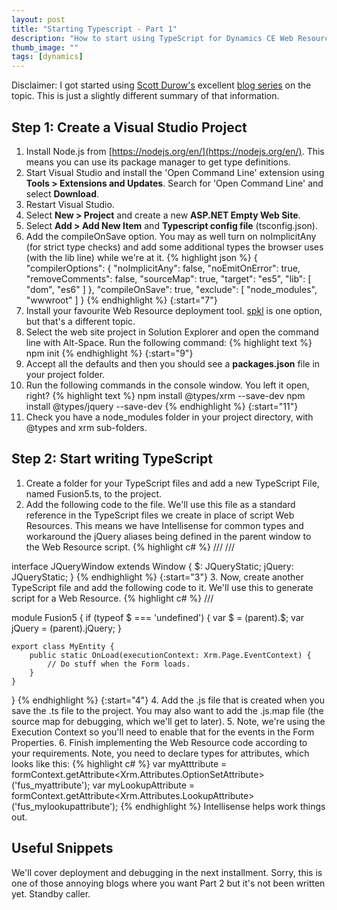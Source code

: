 ```yaml
---
layout: post
title: "Starting Typescript - Part 1"
description: "How to start using TypeScript for Dynamics CE Web Resources."
thumb_image: ""
tags: [dynamics]
---
```


Disclaimer: I got started using [Scott Durow's](http://develop1.net/public/author/Scott) excellent [blog series](http://develop1.net/public/post/2018/06/09/Lets-start-TypeScript-Part-1) on the topic. This is just a slightly different summary of that information.

## Step 1: Create a Visual Studio Project
1. Install Node.js from [https://nodejs.org/en/](https://nodejs.org/en/). This means you can use its package manager to get type definitions.
2. Start Visual Studio and install the 'Open Command Line' extension using **Tools > Extensions and Updates**. Search for 'Open Command Line' and select **Download**.
3. Restart Visual Studio.
4. Select **New > Project** and create a new **ASP.NET Empty Web Site**.
5. Select **Add > Add New Item** and **Typescript config file** (tsconfig.json).
6. Add the compileOnSave option. You may as well turn on noImplicitAny (for strict type checks) and add some additional types the browser uses (with the lib line) while we're at it.
{% highlight json %}
{
  "compilerOptions": {
    "noImplicitAny": false,
    "noEmitOnError": true,
    "removeComments": false,
    "sourceMap": true,
    "target": "es5",
    "lib": [ "dom", "es6" ]
  },
  "compileOnSave": true,
  "exclude": [
    "node_modules",
    "wwwroot"
  ]
}
{% endhighlight %}
{:start="7"}
7. Install your favourite Web Resource deployment tool. [spkl](https://github.com/scottdurow/SparkleXrm/wiki/spkl) is one option, but that's a different topic.
8. Select the web site project in Solution Explorer and open the command line with Alt-Space. Run the following command:
{% highlight text %}
npm init
{% endhighlight %}
{:start="9"}
9. Accept all the defaults and then you should see a **packages.json** file in your project folder.
10. Run the following commands in the console window. You left it open, right?
{% highlight text %}
npm install @types/xrm --save-dev
npm install @types/jquery --save-dev
{% endhighlight %}
{:start="11"}
11. Check you have a node_modules folder in your project directory, with @types and xrm sub-folders.

## Step 2: Start writing TypeScript
1. Create a folder for your TypeScript files and add a new TypeScript File, named Fusion5.ts, to the project.
2. Add the following code to the file. We'll use this file as a standard reference in the TypeScript files we create in place of script Web Resources. This means we have Intellisense for common types and workaround the jQuery aliases being defined in the parent window to the Web Resource script.
{% highlight c# %}
/// <reference path="../node_modules/@types/jquery/index.d.ts" />
/// <reference path="../node_modules/@types/xrm/index.d.ts" />

interface JQueryWindow extends Window {
    $: JQueryStatic;
    jQuery: JQueryStatic;
}
{% endhighlight %}
{:start="3"}
3. Now, create another TypeScript file and add the following code to it. We'll use this to generate script for a Web Resource.
{% highlight c# %}
/// <reference path="Fusion5.ts" />

module Fusion5 {
    if (typeof $ === 'undefined') {
        var $ = (<JQueryWindow>parent).$;
        var jQuery = (<JQueryWindow>parent).jQuery;
    }

    export class MyEntity {
        public static OnLoad(executionContext: Xrm.Page.EventContext) {
            // Do stuff when the Form loads.
        }
    }
}
{% endhighlight %}
{:start="4"}
4. Add the .js file that is created when you save the .ts file to the project. You may also want to add the .js.map file (the source map for debugging, which we'll get to later).
5. Note, we're using the Execution Context so you'll need to enable that for the events in the Form Properties.
6. Finish implementing the Web Resource code according to your requirements. Note, you need to declare types for attributes, which looks like this:
{% highlight c# %}
var myAtttribute = formContext.getAttribute<Xrm.Attributes.OptionSetAttribute>('fus_myattribute');
var myLookupAttribute = formContext.getAttribute<Xrm.Attributes.LookupAttribute>('fus_mylookupattribute');
{% endhighlight %}
Intellisense helps work things out.

## Useful Snippets

We'll cover deployment and debugging in the next installment. Sorry, this is one of those annoying blogs where you want Part 2 but it's not been written yet. Standby caller.
